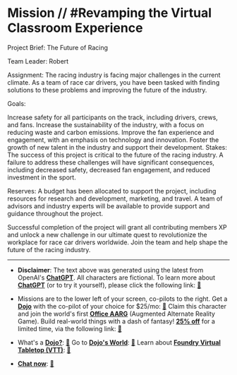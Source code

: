 # Mission // #Revamping the Virtual Classroom Experience

Project Brief: The Future of Racing

Team Leader: Robert

Assignment: The racing industry is facing major challenges in the current climate. As a team of race car drivers, you have been tasked with finding solutions to these problems and improving the future of the industry.

Goals:

Increase safety for all participants on the track, including drivers, crews, and fans.
Increase the sustainability of the industry, with a focus on reducing waste and carbon emissions.
Improve the fan experience and engagement, with an emphasis on technology and innovation.
Foster the growth of new talent in the industry and support their development.
Stakes: The success of this project is critical to the future of the racing industry. A failure to address these challenges will have significant consequences, including decreased safety, decreased fan engagement, and reduced investment in the sport.

Reserves: A budget has been allocated to support the project, including resources for research and development, marketing, and travel. A team of advisors and industry experts will be available to provide support and guidance throughout the project.

Successful completion of the project will grant all contributing members XP and unlock a new challenge in our ultimate quest to revolutionize the workplace for race car drivers worldwide. Join the team and help shape the future of the racing industry.

---

* **Disclaimer**: The text above was generated using the latest from OpenAI's [**ChatGPT**](https://openai.com/blog/chatgpt/).  All characters are fictional.  To learn more about [**ChatGPT**](https://openai.com/blog/chatgpt/) (or to try it yourself), please click the following link: [:closed_book:](https://openai.com/blog/chatgpt/)

* Missions are to the lower left of your screen, co-pilots to the right. Get a [**Dojo**](https://workmates.live/marketplace) with the co-pilot of your choice for $25/mo: [:green_book:](https://workmates.live/marketplace)  Claim this character and join the world's first [**Office AARG**](https://dojos.world) (Augmented Alternate Reality Game). Build real-world things with a dash of fantasy! [**25% off**](https://blog.workmates.live/deal-on-a-dojo) for a limited time, via the following link: [:green_book:](https://blog.workmates.live/deal-on-a-dojo) 

* What's a [**Dojo?**](https://workdojos.com): [:blue_book:](https://workdojos.com)  Go to [**Dojo's World**](https://dojos.world): [:blue_book:](https://dojos.world)  Learn about [**Foundry Virtual Tabletop (VTT)**](https://foundryvtt.com): [:closed_book:](https://foundryvtt.com/)

* [**Chat now**](https://chat.workmates.live/channel/support): [:ledger:](https://chat.workmates.live/channel/support)